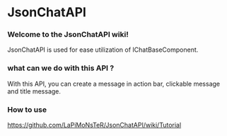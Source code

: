 # JsonChatAPI

### Welcome to the JsonChatAPI wiki!
JsonChatAPI is used for ease utilization of IChatBaseComponent.

### what can we do with this API ?
With this API, you can create a message in action bar, clickable message and title message.

### How to use
https://github.com/LaPiMoNsTeR/JsonChatAPI/wiki/Tutorial
